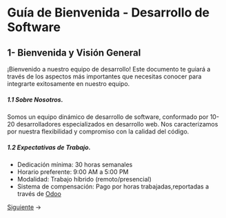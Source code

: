 
# **Guía de Bienvenida - Desarrollo de Software**
## **1- Bienvenida y Visión General**

¡Bienvenido a nuestro equipo de desarrollo! Este documento te guiará a través de los aspectos más importantes que necesitas conocer para integrarte exitosamente en nuestro equipo.


##### **1.1 Sobre Nosotros.**
Somos un equipo dinámico de desarrollo de software, conformado por 10-20 desarrolladores especializados en desarrollo web. Nos caracterizamos por nuestra flexibilidad y compromiso con la calidad del código.

   
##### **1.2 Expectativas de Trabajo.**
* Dedicación mínima: 30 horas semanales
* Horario preferente: 9:00 AM a 5:00 PM
* Modalidad: Trabajo híbrido (remoto/presencial)
* Sistema de compensación: Pago por horas trabajadas,reportadas a través de [Odoo](https://www.odoo.com/)
   


[Siguiente](../02-Tools_&_Access/WI.md) →


